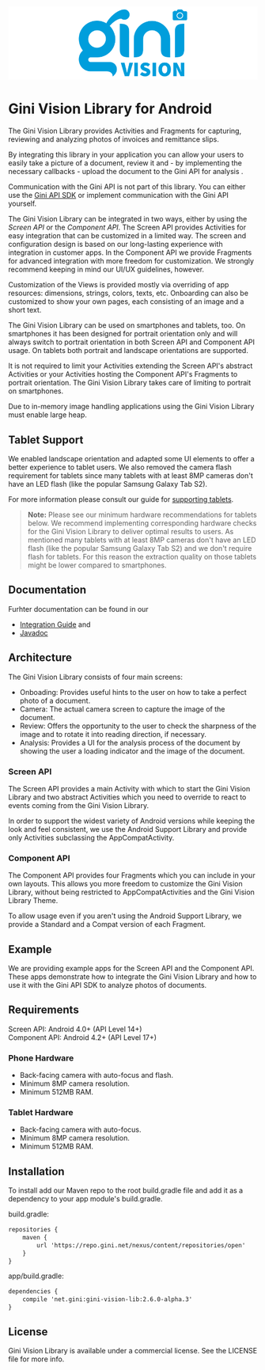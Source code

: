 ![Gini Vision Library for Android](GiniVision_Logo.png)

Gini Vision Library for Android
===============================

The Gini Vision Library provides Activities and Fragments for capturing, reviewing and analyzing photos of invoices and remittance slips.

By integrating this library in your application you can allow your users to easily take a picture of a document, review it and - by implementing the necessary callbacks - upload the document to the Gini API for analysis .

Communication with the Gini API is not part of this library. You can either use the [Gini API SDK](https://github.com/gini/gini-sdk-android) or implement communication with the Gini API yourself.

The Gini Vision Library can be integrated in two ways, either by using the *Screen API* or the *Component API*. The Screen API provides Activities for easy integration that can be customized in a limited way. The screen and configuration design is based on our long-lasting experience with integration in customer apps. In the Component API we provide Fragments for advanced integration with more freedom for customization. We strongly recommend keeping in mind our UI/UX guidelines, however.

Customization of the Views is provided mostly via overriding of app resources: dimensions, strings, colors, texts, etc. Onboarding can also be customized to show your own pages, each consisting of an image and a short text.

The Gini Vision Library can be used on smartphones and tablets, too. On smartphones it has been designed for portrait orientation only and will always switch to portrait orientation in both Screen API and Component API usage. On tablets both portrait and landscape orientations are supported.

It is not required to limit your Activities extending the Screen API's abstract Activities or your Activities hosting the Component API's Fragments to portrait orientation. The Gini Vision Library takes care of limiting to portrait on smartphones.

Due to in-memory image handling applications using the Gini Vision Library must enable large heap.

Tablet Support
--------------

We enabled landscape orientation and adapted some UI elements to offer a better experience to tablet users. We also removed the camera flash requirement for tablets since many tablets with at least 8MP cameras don't have an LED flash (like the popular Samsung Galaxy Tab S2). 

For more information please consult our guide for [supporting tablets](http://developer.gini.net/gini-vision-lib-android/html/updating-to-2-4-0.html#tablet-support).

> **Note:** Please see our minimum hardware recommendations for tablets below. We recommend implementing corresponding hardware checks for the Gini Vision Library to deliver optimal results to users. As mentioned many tablets with at least 8MP cameras don't have an LED flash (like the popular Samsung Galaxy Tab S2) and we don't require flash for tablets. For this reason the extraction quality on those tablets might be lower compared to smartphones.

Documentation
-------------

Furhter documentation can be found in our 

* [Integration Guide](http://developer.gini.net/gini-vision-lib-android/html/) and
* [Javadoc](http://developer.gini.net/gini-vision-lib-android/javadoc/index.html)

Architecture
------------

The Gini Vision Library consists of four main screens:

* Onboading: Provides useful hints to the user on how to take a perfect photo of a document.
* Camera: The actual camera screen to capture the image of the document.
* Review: Offers the opportunity to the user to check the sharpness of the image and to rotate it into reading direction, if necessary.
* Analysis: Provides a UI for the analysis process of the document by showing the user a loading indicator and the image of the document.

### Screen API

The Screen API provides a main Activity with which to start the Gini Vision Library and two abstract Activities which you need to override to react to events coming from the Gini Vision Library.

In order to support the widest variety of Android versions while keeping the look and feel consistent, we use the Android Support Library and provide only Activities subclassing the AppCompatActivity.

### Component API

The Component API provides four Fragments which you can include in your own layouts. This allows you more freedom to customize the Gini Vision Library, without being restricted to AppCompatActivities and the Gini Vision Library Theme.

To allow usage even if you aren't using the Android Support Library, we provide a Standard and a Compat version of each Fragment.

Example
-------

We are providing example apps for the Screen API and the Component API. These apps demonstrate how to integrate the Gini Vision Library and how to use it with the Gini API SDK to analyze photos of documents.

Requirements
------------

Screen API: Android 4.0+ (API Level 14+)  
Component API: Android 4.2+ (API Level 17+)

### Phone Hardware

* Back-facing camera with auto-focus and flash.
* Minimum 8MP camera resolution.
* Minimum 512MB RAM.

### Tablet Hardware

* Back-facing camera with auto-focus.
* Minimum 8MP camera resolution.
* Minimum 512MB RAM.

Installation
------------

To install add our Maven repo to the root build.gradle file and add it as a dependency to your app module's build.gradle.

build.gradle:

```
repositories {
    maven {
        url 'https://repo.gini.net/nexus/content/repositories/open'
    }
}
```

app/build.gradle:

```
dependencies {
    compile 'net.gini:gini-vision-lib:2.6.0-alpha.3'
}
```

## License

Gini Vision Library is available under a commercial license. See the LICENSE file for more info.
